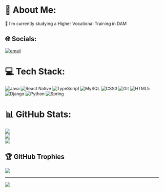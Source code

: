 # 💫 About Me:
🌱 I’m currently studying a Higher Vocational Training in DAM<br>


## 🌐 Socials:
[![email](https://img.shields.io/badge/Email-D14836?logo=gmail&logoColor=white)](mailto:axeldanielrojasperez@gmail.com) 

# 💻 Tech Stack:
![Java](https://img.shields.io/badge/java-%23ED8B00.svg?style=for-the-badge&logo=openjdk&logoColor=white) ![React Native](https://img.shields.io/badge/react_native-%2320232a.svg?style=for-the-badge&logo=react&logoColor=%2361DAFB) ![TypeScript](https://img.shields.io/badge/typescript-%23007ACC.svg?style=for-the-badge&logo=typescript&logoColor=white) ![MySQL](https://img.shields.io/badge/mysql-4479A1.svg?style=for-the-badge&logo=mysql&logoColor=white) ![CSS3](https://img.shields.io/badge/css3-%231572B6.svg?style=for-the-badge&logo=css3&logoColor=white) ![Git](https://img.shields.io/badge/git-%23F05033.svg?style=for-the-badge&logo=git&logoColor=white) ![HTML5](https://img.shields.io/badge/html5-%23E34F26.svg?style=for-the-badge&logo=html5&logoColor=white) ![Django](https://img.shields.io/badge/django-%23092E20.svg?style=for-the-badge&logo=django&logoColor=white) ![Python](https://img.shields.io/badge/python-3670A0?style=for-the-badge&logo=python&logoColor=ffdd54) ![Spring](https://img.shields.io/badge/spring-%236DB33F.svg?style=for-the-badge&logo=spring&logoColor=white)

# 📊 GitHub Stats:
![](https://github-readme-stats.vercel.app/api?username=rinndp&theme=dark&hide_border=false&include_all_commits=true&count_private=true)<br/>
![](https://github-readme-streak-stats.herokuapp.com/?user=rinndp&theme=dark&hide_border=false)<br/>
![](https://github-readme-stats.vercel.app/api/top-langs/?username=rinndp&theme=dark&hide_border=false&include_all_commits=true&count_private=true&layout=compact)

## 🏆 GitHub Trophies
![](https://github-profile-trophy.vercel.app/?username=rinndp&theme=radical&no-frame=false&no-bg=true&margin-w=4)

---
[![](https://visitcount.itsvg.in/api?id=rinndp&icon=0&color=0)](https://visitcount.itsvg.in)

<!-- Proudly created with GPRM ( https://gprm.itsvg.in ) -->

